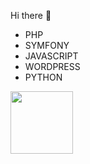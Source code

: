  Hi there 👋

- PHP
- SYMFONY
- JAVASCRIPT
- WORDPRESS
- PYTHON
<img src="/desktop/img/sf0.jpg" alt="" style="height: 100px; width:100px;"/>
